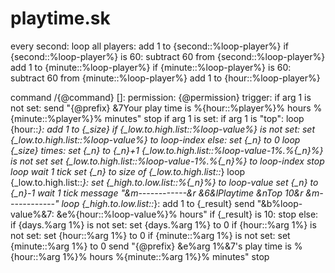 # playtime.sk

every second:
	loop all players:
		add 1 to {second::%loop-player%}
		if {second::%loop-player%} is 60:
			subtract 60 from {second::%loop-player%}
			add 1 to {minute::%loop-player%}
		if {minute::%loop-player%} is 60:
			subtract 60 from {minute::%loop-player%}
			add 1 to {hour::%loop-player%}
			
command /{@command} [<offline player>]:
	permission: {@permission}
	trigger:
		if arg 1 is not set:
			send "{@prefix} &7Your play time is %{hour::%player%}% hours %{minute::%player%}% minutes"
			stop
		if arg 1 is set:
			if arg 1 is "top":
				loop {hour::*}:
					add 1 to {_size}
					if {_low.to.high.list::%loop-value%} is not set:
						set {_low.to.high.list::%loop-value%} to loop-index
					else:
						set {_n} to 0
						loop {_size} times:
							set {_n} to {_n}+1
							{_low.to.high.list::%loop-value-1%.%{_n}%} is not set
							set {_low.to.high.list::%loop-value-1%.%{_n}%} to loop-index
							stop loop
				wait 1 tick
				set {_n} to size of {_low.to.high.list::*}
				loop {_low.to.high.list::*}:
					set {_high.to.low.list::%{_n}%} to loop-value
					set {_n} to {_n}-1
				wait 1 tick
				message "&m------------&r &6&lPlaytime &nTop 10&r &m------------"
				loop {_high.to.low.list::*}:
					add 1 to {_result}
					send "&b%loop-value%&7: &e%{hour::%loop-value%}% hours"
					if {_result} is 10:
						stop
			else:
				if {days.%arg 1%} is not set:
					set {days.%arg 1%} to 0
				if {hour::%arg 1%} is not set:
					set {hour::%arg 1%} to 0
				if {minute::%arg 1%} is not set:
					set {minute::%arg 1%} to 0
				send "{@prefix} &e%arg 1%&7's play time is %{hour::%arg 1%}% hours %{minute::%arg 1%}% minutes"
				stop
